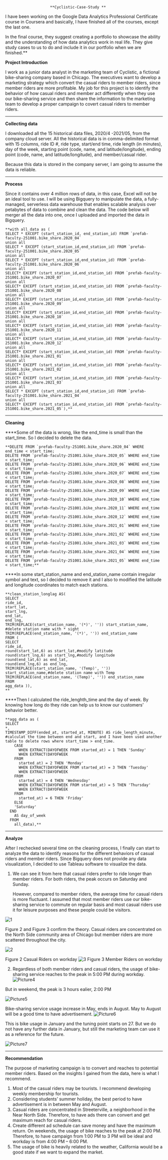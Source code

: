   						**Cyclistic-Case-Study **
						
						
I have been working on the Google Data Analytics Professional Certificate course in Coursera and basically, I have finished all of the courses, except the last one.

In the final course, they suggest creating a portfolio to showcase the ability and the understanding of how data analytics work in real life. They give study cases to us to do and include it in our portfolio when we are finished.**





**Project Introduction**


   I work as a junior data analyst in the marketing team of Cyclistic, a fictional bike-sharing company based in Chicago. The executives want to develop a marketing strategy which convert the casual riders to member riders, since member riders are more profitable. My job for this project is to identify the behavior of how casual riders and member act differently when they use our bike-sharing service and then share the information to the marketing team to develop a proper campaign to covert casual riders to member riders.
************************************************************************************

**Collecting data**


   I downloaded all the 15 historical data files, 2020/4 -2021/05, from the company cloud server. All the historical data is in comma-delimited format with 15 columns, ride ID #, ride type, start/end time, ride length (in minutes), day of the week, starting point (code, name, and latitude/longitude), ending point (code, name, and latitude/longitude), and member/casual rider.


   Because this data is stored in the company server, I am going to assume the data is reliable.

********************************************************************************
**Process** 


Since it contains over 4 million rows of data, in this case, Excel will not be an ideal tool to use.  I will be using Bigquery to manipulate the data, a fully-managed, serverless data warehouse that enables scalable analysis over petabytes of data to combine and clean the data. 
The code below will merger all the data into one, once I uploaded and imported the data in Bigquery.

	**with all_data as (
	SELECT * EXCEPT (start_station_id, end_station_id) FROM `prefab-faculty-251001.bike_share.2020_04` 
	union all
	SELECT * EXCEPT (start_station_id,end_station_id) FROM `prefab-faculty-251001.bike_share.2020_05` 
	union all
	SELECT * EXCEPT (start_station_id,end_station_id) FROM `prefab-faculty-251001.bike_share.2020_06`
	union all
	SELECT* EXCEPT (start_station_id,end_station_id) FROM `prefab-faculty-251001.bike_share.2020_07` 
	union all
	SELECT* EXCEPT (start_station_id,end_station_id) FROM `prefab-faculty-251001.bike_share.2020_08` 
	union all
	SELECT* EXCEPT (start_station_id,end_station_id) FROM `prefab-faculty-251001.bike_share.2020_09` 
	union all
	SELECT* EXCEPT (start_station_id,end_station_id) FROM `prefab-faculty-251001.bike_share.2020_10` 
	union all
	SELECT* EXCEPT (start_station_id,end_station_id) FROM `prefab-faculty-251001.bike_share.2020_11` 
	union all
	SELECT* EXCEPT (start_station_id,end_station_id) FROM `prefab-faculty-251001.bike_share.2020_12` 
	union all
	SELECT* EXCEPT (start_station_id,end_station_id) FROM `prefab-faculty-251001.bike_share.2021_01` 
	union all
	SELECT* EXCEPT (start_station_id,end_station_id) FROM `prefab-faculty-251001.bike_share.2021_02` 
	union all
	SELECT* EXCEPT (start_station_id,end_station_id) FROM `prefab-faculty-251001.bike_share.2021_03` 
	union all
	SELECT * EXCEPT (start_station_id,end_station_id) FROM `prefab-faculty-251001.bike_share.2021_04` 
	union all
	SELECT* EXCEPT (start_station_id,end_station_id) FROM `prefab-faculty-251001.bike_share.2021_05`),**
********************************************************************************
**Cleaning**


****Some of the data is wrong, like the end_time is small than the start_time. So I decided to delete the data.


	**DELETE FROM `prefab-faculty-251001.bike_share.2020_04` WHERE end_time < start_time;
	DELETE FROM `prefab-faculty-251001.bike_share.2020_05` WHERE end_time < start_time;
	DELETE FROM `prefab-faculty-251001.bike_share.2020_06` WHERE end_time < start_time;
	DELETE FROM `prefab-faculty-251001.bike_share.2020_07` WHERE end_time < start_time;
	DELETE FROM `prefab-faculty-251001.bike_share.2020_08` WHERE end_time < start_time;
	DELETE FROM `prefab-faculty-251001.bike_share.2020_09` WHERE end_time < start_time;
	DELETE FROM `prefab-faculty-251001.bike_share.2020_10` WHERE end_time < start_time;
	DELETE FROM `prefab-faculty-251001.bike_share.2020_11` WHERE end_time < start_time;
	DELETE FROM `prefab-faculty-251001.bike_share.2020_12` WHERE end_time < start_time;
	DELETE FROM `prefab-faculty-251001.bike_share.2021_01` WHERE end_time < start_time;
	DELETE FROM `prefab-faculty-251001.bike_share.2021_02` WHERE end_time < start_time;
	DELETE FROM `prefab-faculty-251001.bike_share.2021_03` WHERE end_time < start_time;
	DELETE FROM `prefab-faculty-251001.bike_share.2021_04` WHERE end_time < start_time;
	DELETE FROM `prefab-faculty-251001.bike_share.2021_05` WHERE end_time < start_time;**	



****In some start_station_name and end_station_name contain irregular symbol and text, so I decided to remove it and I also to modified the latitude and longitude coordinates to match each stations. 




	**clean_station_longlag AS(
	SELECT
	ride_id,
	start_lat,
	start_lng,
	end_lat,
	end_lng,
	TRIM(REPLACE(start_station_name, '(*)', '')) start_station_name, #delete station name with * sight
	TRIM(REPLACE(end_station_name, '(*)', '')) end_station_name
	FROM (
	SELECT
	ride_id,
	round(start_lat,6) as start_lat,#modify latitude 
	round(start_lng,6) as start_lng,#modify longitude 
	round(end_lat,6) as end_lat,
	round(end_lng,6) as end_lng,
	TRIM(REPLACE(start_station_name, '(Temp)', '')) start_station_name,#delete station name with Temp
	TRIM(REPLACE(end_station_name, '(Temp)', '')) end_station_name
	FROM
	agg_data )),
	**


****Then I calculated the ride_lenghth_time and the day of week. By knowing how long do they ride can help us to know our customers’ behavior better.


	**agg_data as (
	SELECT
	*,
	TIMESTAMP_DIFF(ended_at, started_at, MINUTE) AS ride_length_minute, #calculat the time between end and start, and I have been used another table to delete rows where start_time > end_time.
	    CASE
	      WHEN EXTRACT(DAYOFWEEK FROM started_at) = 1 THEN 'Sunday'    
	      WHEN EXTRACT(DAYOFWEEK
	    FROM
	      started_at) = 2 THEN 'Monday'
	      WHEN EXTRACT(DAYOFWEEK FROM started_at) = 3 THEN 'Tuesday'
	      WHEN EXTRACT(DAYOFWEEK
	    FROM
	      started_at) = 4 THEN 'Wednesday'
	      WHEN EXTRACT(DAYOFWEEK FROM started_at) = 5 THEN 'Thursday'
	      WHEN EXTRACT(DAYOFWEEK
	    FROM
	      started_at) = 6 THEN 'Friday'
	    ELSE
	    'Saturday'
	  END
	    AS day_of_week
	  FROM
	    all_data),**

****************************************************************************************************************
**Analyze**

After I rechecked several time on the cleaning process, I finally can start to analyze the data to identify reasons for the different behaviors of casual riders and member riders.
Since Bigquery does not provide any data visualization, I decided to use Tableau software to visualize the data.

1. We can see it from here that casual riders prefer to ride longer than member riders. For both riders, the peak occurs on Saturday and Sunday.
 
	However, compared to member riders, the average time for casual riders is more fluctuant. I assumed that most member riders use our bike-sharing service to commute on regular basis and most casual riders use it for leisure purposes and these people could be visitors.

	
 ![1](https://user-images.githubusercontent.com/63176613/127579623-b6265f55-2e1a-49c9-9f71-1dfd27ff6a2c.png)
 
Figure 2 and Figure 3 confirm the theory. Casual riders are concentrated on the North Side community area of Chicago but member riders are more scattered throughout the city.

![2](https://user-images.githubusercontent.com/63176613/127579688-aca72d1b-6466-4c58-bd24-be380de73faf.png)

Figure 2 Casual Riders on workday
![3](https://user-images.githubusercontent.com/63176613/127579691-783eef27-b072-46e2-962f-39cd865da752.png)
	Figure 3 Member Riders on workday
 
 
 
 

2. Regardless of both member riders and casual riders, the usage of bike-sharing service reaches to the peak in 5:00 PM during workday.
 ![Picture4](https://user-images.githubusercontent.com/63176613/127579794-c72ccf81-b9b0-41d2-bcbd-5f6c48294c8b.png)	

But in weekend, the peak is 3 hours ealier, 2:00 PM
 
![Picture5](https://user-images.githubusercontent.com/63176613/127579862-acbfb851-83c1-4fb3-827a-64f28c06498a.png)



Bike-sharing service usage increase in May, ends in August. May to August will be a good time to have advertisement. 
 ![Picture6](https://user-images.githubusercontent.com/63176613/127579895-6696ddbf-05fd-463d-94c3-1ba02464a9f6.png)


This is bike usage in January and the tuning point starts on 27. But we do not have any further data in January, but still the marketing team can use it as a reference for the future.
 
![Picture7](https://user-images.githubusercontent.com/63176613/127579902-c8001509-6402-4153-a480-b0d016508962.png)



****************************************************
**Recommendation**


The purpose of marketing campaign is to convert and reaches to potential member riders. Based on the insights I gained from the data, here is what I recommend.

1.	Most of the casual riders may be tourists. I recommend developing weekly membership for tourists. 
2.	Considering students’ summer holiday, the best period to have advertisement is in between May and August. 
3.	Casual riders are concentrated in Streeterville, a neighborhood in the Near North Side. Therefore, to have ads there can convert and get maximum reach for casual riders.
4.	Create different ad schedule can save money and have the maximum return. On weekends, the usage of bike reaches to the peak at 2:00 PM. Therefore, to have campaign from 1:00 PM to 3 PM will be ideal and workday is from 4:00 PM – 6:00 PM.
5.	The usage of bike is heavily related to the weather, California would be a good state if we want to expand the market.
